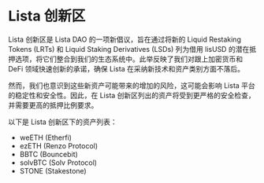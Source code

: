 # Lista 创新区

Lista 创新区是 Lista DAO 的一项新倡议，旨在通过将新的 Liquid Restaking Tokens (LRTs) 和 Liquid Staking Derivatives (LSDs) 列为借用 lisUSD 的潜在抵押选项，将它们整合到我们的生态系统中。此举反映了我们对跟上加密货币和 DeFi 领域快速创新的承诺，确保 Lista 在采纳新技术和资产类别方面不落后。

然而，我们也意识到这些新资产可能带来的增加的风险，这可能会影响 Lista 平台的稳定性和安全性。因此，在 Lista 创新区列出的资产将受到更严格的安全检查，并需要更高的抵押比例要求。

以下是 Lista 创新区下的资产列表：

* weETH (Etherfi)
* ezETH (Renzo Protocol)
* BBTC (Bouncebit)
* solvBTC (Solv Protocol)
* STONE (Stakestone)